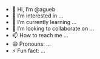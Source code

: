 - 👋 Hi, I’m @agueb
- 👀 I’m interested in ...
- 🌱 I’m currently learning ...
- 💞️ I’m looking to collaborate on ...
- 📫 How to reach me ...
- 😄 Pronouns: ...
- ⚡ Fun fact: ...

<!---
agueb/agueb is a ✨ special ✨ repository because its `README.md` (this file) appears on your GitHub profile.
You can click the Preview link to take a look at your changes.
--->
